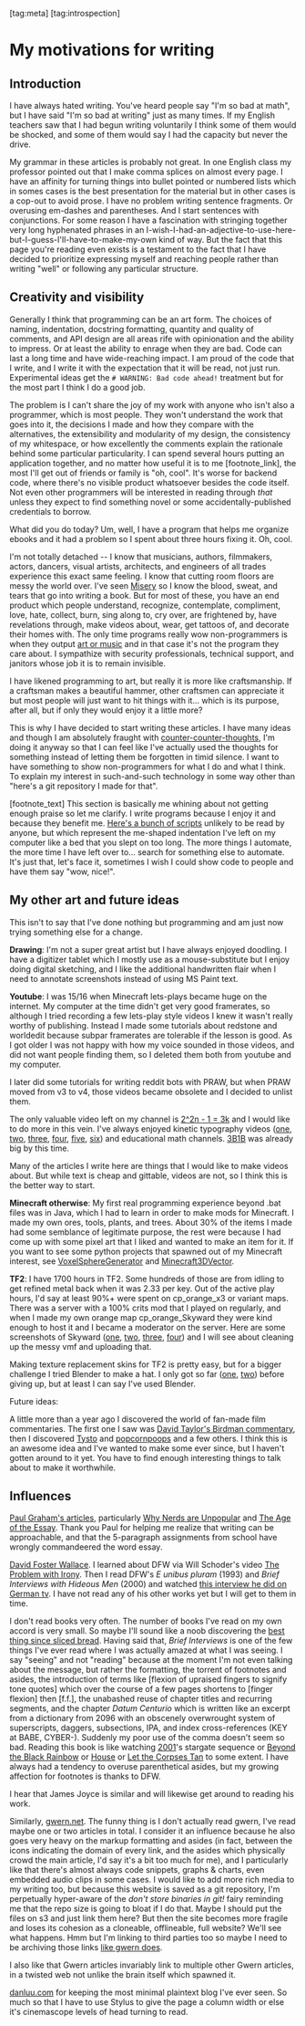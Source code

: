 [tag:meta] [tag:introspection]

My motivations for writing
==========================

## Introduction

I have always hated writing. You've heard people say "I'm so bad at math", but I have said "I'm so bad at writing" just as many times. If my English teachers saw that I had begun writing voluntarily I think some of them would be shocked, and some of them would say I had the capacity but never the drive.

My grammar in these articles is probably not great. In one English class my professor pointed out that I make comma splices on almost every page. I have an affinity for turning things into bullet pointed or numbered lists which in somes cases is the best presentation for the material but in other cases is a cop-out to avoid prose. I have no problem writing sentence fragments. Or overusing em-dashes and parentheses. And I start sentences with conjunctions. For some reason I have a fascination with stringing together very long hyphenated phrases in an I-wish-I-had-an-adjective-to-use-here-but-I-guess-I'll-have-to-make-my-own kind of way. But the fact that this page you're reading even exists is a testament to the fact that I have decided to prioritize expressing myself and reaching people rather than writing "well" or following any particular structure.

## Creativity and visibility

Generally I think that programming can be an art form. The choices of naming, indentation, docstring formatting, quantity and quality of comments, and API design are all areas rife with opinionation and the ability to impress. Or at least the ability to enrage when they are bad. Code can last a long time and have wide-reaching impact. I am proud of the code that I write, and I write it with the expectation that it will be read, not just run. Experimental ideas get the `# WARNING: Bad code ahead!` treatment but for the most part I think I do a good job.

The problem is I can't share the joy of my work with anyone who isn't also a programmer, which is most people. They won't understand the work that goes into it, the decisions I made and how they compare with the alternatives, the extensibility and modularity of my design, the consistency of my whitespace, or how excellently the comments explain the rationale behind some particular particularity. I can spend several hours putting an application together, and no matter how useful it is to me [footnote_link], the most I'll get out of friends or family is "oh, cool". It's worse for backend code, where there's no visible product whatsoever besides the code itself. Not even other programmers will be interested in reading through *that* unless they expect to find something novel or some accidentally-published credentials to borrow.

What did you do today? Um, well, I have a program that helps me organize ebooks and it had a problem so I spent about three hours fixing it. Oh, cool.

I'm not totally detached -- I know that musicians, authors, filmmakers, actors, dancers, visual artists, architects, and engineers of all trades experience this exact same feeling. I know that cutting room floors are messy the world over. I've seen [Misery](<https://en.wikipedia.org/wiki/Misery_(film)>) so I know the blood, sweat, and tears that go into writing a book. But for most of these, you have an end product which people understand, recognize, contemplate, compliment, love, hate, collect, burn, sing along to, cry over, are frightened by, have revelations through, make videos about, wear, get tattoos of, and decorate their homes with. The only time programs really wow non-programmers is when they output [art or music](https://www.reddit.com/r/generative/) and in that case it's not the program they care about. I sympathize with security professionals, technical support, and janitors whose job it is to remain invisible.

I have likened programming to art, but really it is more like craftsmanship. If a craftsman makes a beautiful hammer, other craftsmen can appreciate it but most people will just want to hit things with it... which is its purpose, after all, but if only they would enjoy it a little more?

This is why I have decided to start writing these articles. I have many ideas and though I am absolutely fraught with [counter-counter-thoughts](/writing/counter_counter_thoughts), I'm doing it anyway so that I can feel like I've actually used the thoughts for something instead of letting them be forgotten in timid silence. I want to have something to show non-programmers for what I do and what I think. To explain my interest in such-and-such technology in some way other than "here's a git repository I made for that".

[footnote_text] This section is basically me whining about not getting enough praise so let me clarify. I write programs because I enjoy it and because they benefit me. [Here's a bunch of scripts](https://github.com/voussoir/cmd) unlikely to be read by anyone, but which represent the me-shaped indentation I've left on my computer like a bed that you slept on too long. The more things I automate, the more time I have left over to... search for something else to automate. It's just that, let's face it, sometimes I wish I could show code to people and have them say "wow, nice!".

## My other art and future ideas

This isn't to say that I've done nothing but programming and am just now trying something else for a change.

**Drawing**: I'm not a super great artist but I have always enjoyed doodling. I have a digitizer tablet which I mostly use as a mouse-substitute but I enjoy doing digital sketching, and I like the additional handwritten flair when I need to annotate screenshots instead of using MS Paint text.

**Youtube**: I was 15/16 when Minecraft lets-plays became huge on the internet. My computer at the time didn't get very good framerates, so although I tried recording a few lets-play style videos I knew it wasn't really worthy of publishing. Instead I made some tutorials about redstone and worldedit because subpar framerates are tolerable if the lesson is good. As I got older I was not happy with how my voice sounded in those videos, and did not want people finding them, so I deleted them both from youtube and my computer.

I later did some tutorials for writing reddit bots with PRAW, but when PRAW moved from v3 to v4, those videos became obsolete and I decided to unlist them.

The only valuable video left on my channel is [2^2n - 1 = 3k](https://www.youtube.com/watch?v=tZCy0Ew1I0g) and I would like to do more in this vein. I've always enjoyed kinetic typography videos ([one](https://www.youtube.com/watch?v=rNxoLJy3m3s "Network - Mad as Hell"), [two](https://www.youtube.com/watch?v=J7E-aoXLZGY "Stephen fry - Language"), [three](https://www.youtube.com/watch?v=c6Q0dfrbr10 "V for Vendetta - V Monologue"), [four](https://www.youtube.com/watch?v=8Gv0H-vPoDc "Weird Al - Word Crimes"), [five](https://www.youtube.com/watch?v=KCSA7kKNu2Y "Weird Al - Stop Forwarding That Crap to Me"), [six](https://www.newgrounds.com/portal/view/558516 "Ricepirate - Dot Dot Dot")) and educational math channels. [3B1B](https://www.youtube.com/channel/UCYO_jab_esuFRV4b17AJtAw/videos) was already big by this time.

Many of the articles I write here are things that I would like to make videos about. But while text is cheap and gittable, videos are not, so I think this is the better way to start.

**Minecraft otherwise**: My first real programming experience beyond .bat files was in Java, which I had to learn in order to make mods for Minecraft. I made my own ores, tools, plants, and trees. About 30% of the items I made had some semblance of legitimate purpose, the rest were because I had come up with some pixel art that I liked and wanted to make an item for it. If you want to see some python projects that spawned out of my Minecraft interest, see [VoxelSphereGenerator](https://github.com/voussoir/else/tree/master/VoxelSphereGenerator) and [Minecraft3DVector](https://github.com/voussoir/else/tree/master/Minecraft3DVector).

**TF2**: I have 1700 hours in TF2. Some hundreds of those are from idling to get refined metal back when it was 2.33 per key. Out of the active play hours, I'd say at least 90%+ were spent on cp\_orange\_x3 or variant maps. There was a server with a 100% crits mod that I played on regularly, and when I made my own orange map cp\_orange\_Skyward they were kind enough to host it and I became a moderator on the server. Here are some screenshots of Skyward ([one](https://voussoir-net.s3-us-west-1.amazonaws.com/writing/motivations_for_writing/tf2_skyward1.jpg), [two](https://voussoir-net.s3-us-west-1.amazonaws.com/writing/motivations_for_writing/tf2_skyward2.jpg), [three](https://voussoir-net.s3-us-west-1.amazonaws.com/writing/motivations_for_writing/tf2_skyward3.jpg), [four](https://voussoir-net.s3-us-west-1.amazonaws.com/writing/motivations_for_writing/tf2_skyward4.jpg)) and I will see about cleaning up the messy vmf and uploading that.

Making texture replacement skins for TF2 is pretty easy, but for a bigger challenge I tried Blender to make a hat. I only got so far ([one](https://voussoir-net.s3-us-west-1.amazonaws.com/writing/motivations_for_writing/tf2_hat1.jpg), [two](https://voussoir-net.s3-us-west-1.amazonaws.com/writing/motivations_for_writing/tf2_hat2.jpg)) before giving up, but at least I can say I've used Blender.

Future ideas:

A little more than a year ago I discovered the world of fan-made film commentaries. The first one I saw was [David Taylor's Birdman commentary](/writing/friendly/#david_taylor__prooffreader), then I discovered [Tysto](http://www.tysto.com/) and [popcornpoops](http://www.popcornpoops.com/) and a few others. I think this is an awesome idea and I've wanted to make some ever since, but I haven't gotten around to it yet. You have to find enough interesting things to talk about to make it worthwhile.

## Influences

[Paul Graham's articles](http://paulgraham.com/articles.html), particularly [Why Nerds are Unpopular](http://paulgraham.com/nerds.html) and [The Age of the Essay](http://paulgraham.com/essay.html). Thank you Paul for helping me realize that writing can be approachable, and that the 5-paragraph assignments from school have wrongly commandeered the word essay.

[David Foster Wallace](https://en.wikipedia.org/wiki/David_Foster_Wallace). I learned about DFW via Will Schoder's video [The Problem with Irony](https://www.youtube.com/watch?v=2doZROwdte4). Then I read DFW's *E unibus pluram* (1993) and *Brief Interviews with Hideous Men* (2000) and watched [this interview he did on German tv](https://www.youtube.com/watch?v=vbdR6lkL9jU). I have not read any of his other works yet but I will get to them in time.

I don't read books very often. The number of books I've read on my own accord is very small. So maybe I'll sound like a noob discovering the [best thing since sliced bread](https://www.youtube.com/watch?v=DgzACnYsV8U "Spongebob - Squidward finds canned bread"). Having said that, *Brief Interviews* is one of the few things I've ever read where I was actually amazed at what I was seeing. I say "seeing" and not "reading" because at the moment I'm not even talking about the message, but rather the formatting, the torrent of footnotes and asides, the introduction of terms like [flexion of upraised fingers to signify tone quotes] which over the course of a few pages shortens to [finger flexion] then [f.f.], the unabashed reuse of chapter titles and recurring segments, and the chapter *Datum Centurio* which is written like an excerpt from a dictionary from 2096 with an obscenely overwrought system of superscripts, daggers, subsections, IPA, and index cross-references (KEY at BABE, CYBER-). Suddenly my poor use of the comma doesn't seem so bad. Reading this book is like watching [2001](<https://en.wikipedia.org/wiki/2001:_A_Space_Odyssey_(film)>)'s stargate sequence or [Beyond the Black Rainbow](https://en.wikipedia.org/wiki/Beyond_the_Black_Rainbow) or [House](<https://en.wikipedia.org/wiki/House_(1977_film)>) or [Let the Corpses Tan](https://en.wikipedia.org/wiki/Let_the_Corpses_Tan) to some extent. I have always had a tendency to overuse parenthetical asides, but my growing affection for footnotes is thanks to DFW.

I hear that James Joyce is similar and will likewise get around to reading his work.

Similarly, [gwern.net](https://www.gwern.net/index). The funny thing is I don't actually read gwern, I've read maybe one or two articles in total. I consider it an influence because he also goes very heavy on the markup formatting and asides (in fact, between the icons indicating the domain of every link, and the asides which physically crowd the main article, I'd say it's a bit too much for me), and I particularly like that there's almost always code snippets, graphs & charts, even embedded audio clips in some cases. I would like to add more rich media to my writing too, but because this website is saved as a git repository, I'm perpetually hyper-aware of the *don't store binaries in git!* fairy reminding me that the repo size is going to bloat if I do that. Maybe I should put the files on s3 and just link them here? But then the site becomes more fragile and loses its cohesion as a cloneable, offlineable, full website? We'll see what happens. Hmm but I'm linking to third parties too so maybe I need to be archiving those links [like gwern does](https://www.gwern.net/Archiving-URLs).

I also like that Gwern articles invariably link to multiple other Gwern articles, in a twisted web not unlike the brain itself which spawned it.

[danluu.com](http://danluu.com/) for keeping the most minimal plaintext blog I've ever seen. So much so that I have to use Stylus to give the page a column width or else it's cinemascope levels of head turning to read.
